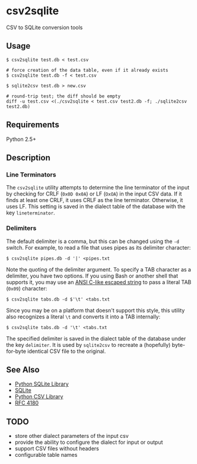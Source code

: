 # csv2sqlite
CSV to SQLite conversion tools

## Usage
```
$ csv2sqlite test.db < test.csv

# force creation of the data table, even if it already exists
$ csv2sqlite test.db -f < test.csv

$ sqlite2csv test.db > new.csv

# round-trip test; the diff should be empty
diff -u test.csv <(./csv2sqlite < test.csv test2.db -f; ./sqlite2csv test2.db)
```

## Requirements

Python 2.5+

## Description

### Line Terminators

The `csv2sqlite` utility attempts to determine the line
terminator of the input by checking for CRLF (`0x0D 0x0A`)
or LF (`OxOA`) in the input CSV data. If it finds at least one
CRLF, it uses CRLF as the line terminator. Otherwise, it uses
LF. This setting is saved in the dialect table of the database
with the key `lineterminator`.

### Delimiters

The default delimiter is a comma, but this can be changed
using the `-d` switch. For example, to read a file that uses
pipes as its delimiter character:

```
$ csv2sqlite pipes.db -d '|' <pipes.txt
```

Note the quoting of the delimiter argument. To specify a TAB
character as a delimiter, you have two options. If you using Bash or another shell that supports it, you may use an [ANSI
C-like escaped string][escaped-string] to pass a literal TAB
(`0x09`) character:

```
$ csv2sqlite tabs.db -d $'\t' <tabs.txt
```

Since you may be on a platform that doesn't support this
style, this utility also recognizes a literal `\t` and
converts it into a TAB internally:

```
$ csv2sqlite tabs.db -d '\t' <tabs.txt
```

The specified delimiter is saved in the dialect table of the
database under the key `delimiter`. It is used by `sqlite2csv`
to recreate a (hopefully) byte-for-byte identical CSV file to
the original.

## See Also

* [Python SQLite Library](https://docs.python.org/2/library/sqlite3.html)
* [SQLite](https://sqlite.org/)
* [Python CSV Library](https://docs.python.org/2/library/csv.html)
* [RFC 4180](https://tools.ietf.org/html/rfc4180)

## TODO
- store other dialect parameters of the input csv
- provide the ability to configure the dialect for input or output
- support CSV files without headers
- configurable table names

[escaped-string]: http://wiki.bash-hackers.org/syntax/quoting#ansi_c_like_strings 
